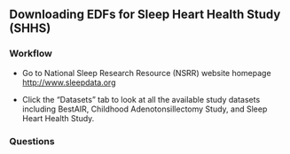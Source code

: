 ## Downloading EDFs for Sleep Heart Health Study (SHHS)

### Workflow 

- Go to National Sleep Research Resource (NSRR) website homepage http://www.sleepdata.org

- Click the “Datasets” tab to look at all the available study datasets including BestAIR, Childhood Adenotonsillectomy Study, and Sleep Heart Health Study.

### Questions

